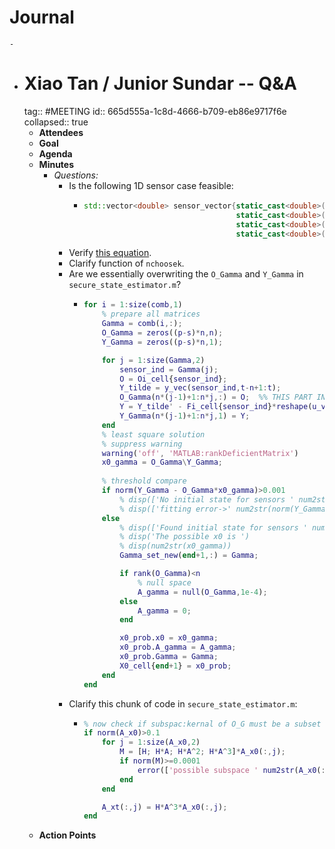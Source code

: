 # Journal
	-
- # Xiao Tan / Junior Sundar -- Q&A
  tag:: #MEETING
  id:: 665d555a-1c8d-4666-b709-eb86e9717f6e
  collapsed:: true
	- **Attendees**
	- **Goal**
	- **Agenda**
	- **Minutes**
		- *Questions:*
			- Is the following 1D sensor case feasible:
				- ```cpp
				  std::vector<double> sensor_vector{static_cast<double>(ekf_1.x),
				                                    static_cast<double>(ekf_1.vx),
				                                    static_cast<double>(ekf_2.x),
				                                    static_cast<double>(ekf_2.vx)};
				  ```
			- Verify [this equation](((665a0dc2-ee9a-4ccf-81b9-6e15aeac06c5))).
			- Clarify function of `nchoosek`.
			- Are we essentially overwriting the `O_Gamma` and `Y_Gamma` in `secure_state_estimator.m`?
				- ```MATLAB
				  for i = 1:size(comb,1)
				      % prepare all matrices
				      Gamma = comb(i,:);
				      O_Gamma = zeros((p-s)*n,n);
				      Y_Gamma = zeros((p-s)*n,1);
				  
				      for j = 1:size(Gamma,2)
				          sensor_ind = Gamma(j);
				          O = Oi_cell{sensor_ind};
				          Y_tilde = y_vec(sensor_ind,t-n+1:t);
				          O_Gamma(n*(j-1)+1:n*j,:) = O;  %% THIS PART IN PARTICULAR
				          Y = Y_tilde' - Fi_cell{sensor_ind}*reshape(u_vec(:,t-n+1:t),[],1);
				          Y_Gamma(n*(j-1)+1:n*j,1) = Y;
				      end
				      % least square solution
				      % suppress warning
				      warning('off', 'MATLAB:rankDeficientMatrix')
				      x0_gamma = O_Gamma\Y_Gamma;
				        
				      % threshold compare
				      if norm(Y_Gamma - O_Gamma*x0_gamma)>0.001
				          % disp(['No initial state for sensors ' num2str(Gamma) '!']);  
				          % disp(['fitting error->' num2str(norm(Y_Gamma - O_Gamma*x0_gamma)) ', fail to convince'])
				      else
				          % disp(['Found initial state for sensors ' num2str(Gamma) ' at time ' num2str(t) '!']);
				          % disp('The possible x0 is ')
				          % disp(num2str(x0_gamma))
				          Gamma_set_new(end+1,:) = Gamma;
				  
				          if rank(O_Gamma)<n
				              % null space
				              A_gamma = null(O_Gamma,1e-4);
				          else
				              A_gamma = 0;
				          end
				  
				          x0_prob.x0 = x0_gamma;
				          x0_prob.A_gamma = A_gamma;
				          x0_prob.Gamma = Gamma;
				          X0_cell{end+1} = x0_prob;
				      end
				  end
				  ```
			- Clarify this chunk of code in `secure_state_estimator.m`:
				- ```MATLAB
				  % now check if subspac:kernal of O_G must be a subset of kernal of HA^t
				  if norm(A_x0)>0.1
				      for j = 1:size(A_x0,2)
				          M = [H; H*A; H*A^2; H*A^3]*A_x0(:,j);
				          if norm(M)>=0.0001
				              error(['possible subspace ' num2str(A_x0(:,j)') ' is not in safe set']);
				          end
				      end
				  
				      A_xt(:,j) = H*A^3*A_x0(:,j);
				  end
				  ```
	- **Action Points**